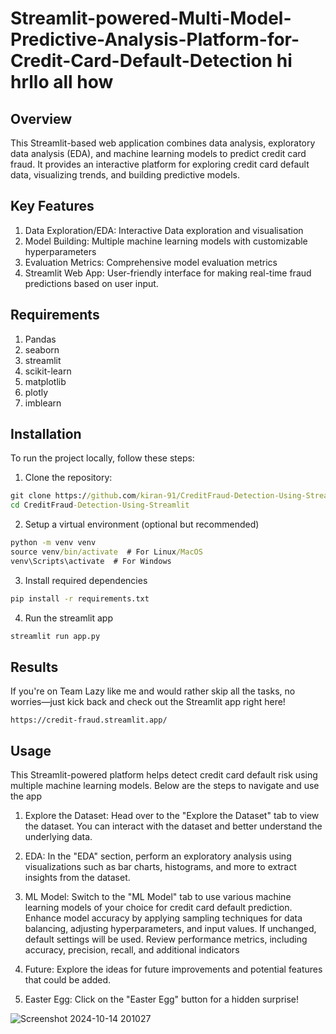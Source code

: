 # Streamlit-powered-Multi-Model-Predictive-Analysis-Platform-for-Credit-Card-Default-Detection hi hrllo all how 

## Overview
This Streamlit-based web application combines data analysis, exploratory data analysis (EDA), and machine learning models to predict credit card fraud. It provides an interactive platform for exploring credit card default data, visualizing trends, and building predictive models.

## Key Features
1. Data Exploration/EDA: Interactive Data exploration and visualisation
2. Model Building: Multiple machine learning models with customizable hyperparameters
3. Evaluation Metrics: Comprehensive model evaluation metrics
4. Streamlit Web App: User-friendly interface for making real-time fraud predictions based on user input.

## Requirements
1. Pandas
2. seaborn
3. streamlit
4. scikit-learn
5. matplotlib
6. plotly
7. imblearn

## Installation
To run the project locally, follow these steps:

1. Clone the repository:

```cmd
git clone https://github.com/kiran-91/CreditFraud-Detection-Using-Streamlit.git
cd CreditFraud-Detection-Using-Streamlit
```

2. Setup a virtual environment (optional but recommended)
```cmd
python -m venv venv
source venv/bin/activate  # For Linux/MacOS
venv\Scripts\activate  # For Windows
```

3. Install required dependencies
```cmd
pip install -r requirements.txt
```

4. Run the streamlit app
```cmd
streamlit run app.py
```

## Results 
If you're on Team Lazy like me and would rather skip all the tasks, no worries—just kick back and check out the Streamlit app right here!
```
https://credit-fraud.streamlit.app/
```
## Usage 
This Streamlit-powered platform helps detect credit card default risk using multiple machine learning models. Below are the steps to navigate and use the app

1. Explore the Dataset:
Head over to the "Explore the Dataset" tab to view the dataset. You can interact with the dataset and better understand the underlying data.

2. EDA:
In the "EDA" section, perform an exploratory analysis using visualizations such as bar charts, histograms, and more to extract insights from the dataset.

3. ML Model:
Switch to the "ML Model" tab to use various machine learning models of your choice for credit card default prediction.
Enhance model accuracy by applying sampling techniques for data balancing, adjusting hyperparameters, and input values. If unchanged, default settings will be used. Review performance metrics, including accuracy, precision, recall, and additional indicators

4. Future:
Explore the ideas for future improvements and potential features that could be added.

5. Easter Egg:
Click on the "Easter Egg" button for a hidden surprise!

![Screenshot 2024-10-14 201027](https://github.com/user-attachments/assets/15a694b9-1892-4482-ac54-05069304dd37)


